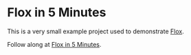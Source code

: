 # Flox in 5 Minutes

This is a very small example project used to demonstrate [Flox](https://flox.dev/docs).

Follow along at [Flox in 5 Minutes](https://flox.dev/docs/flox-5-minutes/).
